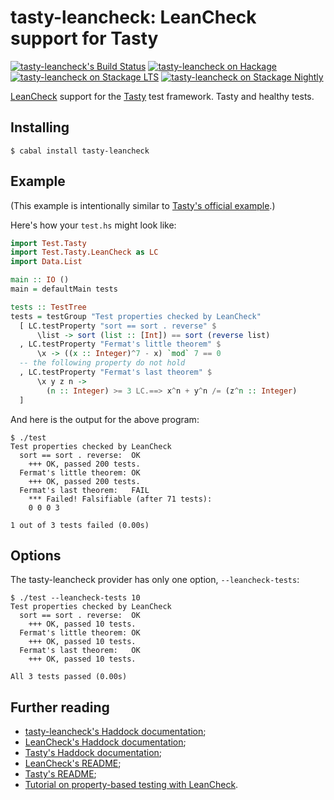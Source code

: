 tasty-leancheck: LeanCheck support for Tasty
============================================

[![tasty-leancheck's Build Status][build-status]][build-log]
[![tasty-leancheck on Hackage][hackage-version]][tasty-leancheck-on-hackage]
[![tasty-leancheck on Stackage LTS][stackage-lts-badge]][tasty-leancheck-on-stackage-lts]
[![tasty-leancheck on Stackage Nightly][stackage-nightly-badge]][tasty-leancheck-on-stackage-nightly]

[LeanCheck] support for the [Tasty] test framework.
Tasty and healthy tests.


Installing
----------

    $ cabal install tasty-leancheck


Example
-------

(This example is intentionally similar to [Tasty's official example].)

Here's how your `test.hs` might look like:

```haskell
import Test.Tasty
import Test.Tasty.LeanCheck as LC
import Data.List

main :: IO ()
main = defaultMain tests

tests :: TestTree
tests = testGroup "Test properties checked by LeanCheck"
  [ LC.testProperty "sort == sort . reverse" $
      \list -> sort (list :: [Int]) == sort (reverse list)
  , LC.testProperty "Fermat's little theorem" $
      \x -> ((x :: Integer)^7 - x) `mod` 7 == 0
  -- the following property do not hold
  , LC.testProperty "Fermat's last theorem" $
      \x y z n ->
        (n :: Integer) >= 3 LC.==> x^n + y^n /= (z^n :: Integer)
  ]
```

And here is the output for the above program:

```
$ ./test
Test properties checked by LeanCheck
  sort == sort . reverse:  OK
    +++ OK, passed 200 tests.
  Fermat's little theorem: OK
    +++ OK, passed 200 tests.
  Fermat's last theorem:   FAIL
    *** Failed! Falsifiable (after 71 tests):
    0 0 0 3

1 out of 3 tests failed (0.00s)
```


Options
-------

The tasty-leancheck provider has only one option, `--leancheck-tests`:

```
$ ./test --leancheck-tests 10
Test properties checked by LeanCheck
  sort == sort . reverse:  OK
    +++ OK, passed 10 tests.
  Fermat's little theorem: OK
    +++ OK, passed 10 tests.
  Fermat's last theorem:   OK
    +++ OK, passed 10 tests.

All 3 tests passed (0.00s)
```


Further reading
---------------

* [tasty-leancheck's Haddock documentation];
* [LeanCheck's Haddock documentation];
* [Tasty's Haddock documentation];
* [LeanCheck's README];
* [Tasty's README];
* [Tutorial on property-based testing with LeanCheck].

[tasty-leancheck's Haddock documentation]: https://hackage.haskell.org/package/tasty-leancheck/docs/Test-Tasty-LeanCheck.html
[LeanCheck's Haddock documentation]: https://hackage.haskell.org/package/leancheck/docs/Test-LeanCheck.html
[Tasty's Haddock documentation]: https://hackage.haskell.org/package/tasty/docs/Test-Tasty.html
[LeanCheck's README]: https://github.com/rudymatela/leancheck#readme
[Tasty's README]: https://github.com/feuerbach/tasty#readme
[tutorial on property-based testing with LeanCheck]: https://github.com/rudymatela/leancheck/blob/master/doc/tutorial.md

[Tasty's official example]: https://github.com/feuerbach/tasty#example
[Tasty]:     https://github.com/feuerbach/tasty
[LeanCheck]: https://github.com/rudymatela/leancheck

[build-log]:     https://github.com/rudymatela/tasty-leancheck/actions/workflows/build.yml
[build-status]:  https://github.com/rudymatela/tasty-leancheck/actions/workflows/build.yml/badge.svg
[hackage-version]: https://img.shields.io/hackage/v/tasty-leancheck.svg
[tasty-leancheck-on-hackage]: https://hackage.haskell.org/package/tasty-leancheck
[stackage-lts-badge]:                  http://stackage.org/package/tasty-leancheck/badge/lts
[stackage-nightly-badge]:              http://stackage.org/package/tasty-leancheck/badge/nightly
[tasty-leancheck-on-stackage]:         http://stackage.org/package/tasty-leancheck
[tasty-leancheck-on-stackage-lts]:     http://stackage.org/lts/package/tasty-leancheck
[tasty-leancheck-on-stackage-nightly]: http://stackage.org/nightly/package/tasty-leancheck
